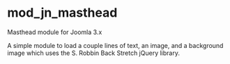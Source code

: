 mod_jn_masthead
===============

Masthead module for Joomla 3.x

A simple module to load a couple lines of text, an image, and a background image which uses the S. Robbin Back Stretch jQuery library.

